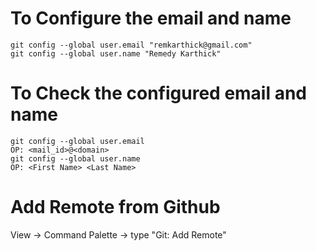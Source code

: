 # To Configure the  email and name

```
git config --global user.email "remkarthick@gmail.com"
git config --global user.name "Remedy Karthick"
```
# To Check the configured email and name

```
git config --global user.email
OP: <mail_id>@<domain>
git config --global user.name 
OP: <First Name> <Last Name>
```

# Add Remote from Github

View  -> Command Palette -> type "Git: Add Remote"